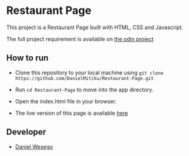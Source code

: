 # Restaurant Page
This project is a Restaurant Page built with HTML, CSS and Javascript. 

The full project requirement is available on [the odin project](https://www.theodinproject.com/courses/javascript/lessons/restaurant-page)

## How to run
- Clone this repository to your local machine using ```git clone https://github.com/DanielMitiku/Restaurant-Page.git```

- Run ```cd Restaurant-Page``` to move into the app directory.

- Open the index.html file in your browser.

- The live version of this page is available [here](https://danielmitiku.github.io/Restaurant-Page/)

## Developer

- [Daniel Wesego](https://github.com/DanielMitiku/)


